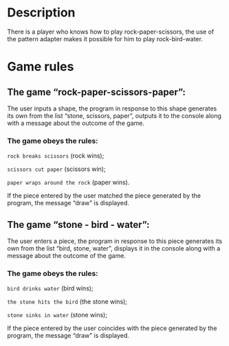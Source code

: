 # Description 

There is a player who knows how to play rock-paper-scissors, the use of the pattern adapter makes it possible for him to play rock-bird-water.

# Game rules

## The game “rock-paper-scissors-paper”:

The user inputs a shape, the program in response to this shape generates its own from the list “stone, scissors, paper”, outputs it to the console along with a message about the outcome of the game.

### The game obeys the rules:

`rock breaks scissors` (rock wins);

`scissors cut paper` (scissors win);

`paper wraps around the rock` (paper wins).

If the piece entered by the user matched the piece generated by the program, the message “draw” is displayed.

## The game “stone - bird - water”:

The user enters a piece, the program in response to this piece generates its own from the list “bird, stone, water”, displays it in the console along with a message about the outcome of the game.

### The game obeys the rules:

`bird drinks water` (bird wins);

`the stone hits the bird` (the stone wins);

`stone sinks in water` (stone wins);

If the piece entered by the user coincides with the piece generated by the program, the message “draw” is displayed.
